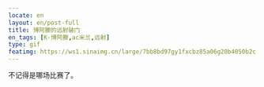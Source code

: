 ```yaml
---
locate: en
layout: en/post-full
title: 博阿滕的远射破门
en_tags: [K·博阿滕,ac米兰,远射]
type: gif
featimg: https://ws1.sinaimg.cn/large/7bb8bd97gy1fxcbz85a06g20b4050b2c.gif
---
```


不记得是哪场比赛了。